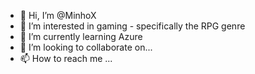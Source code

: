 - 👋 Hi, I’m @MinhoX
- 👀 I’m interested in gaming - specifically the RPG genre
- 🌱 I’m currently learning Azure 
- 💞️ I’m looking to collaborate on...
- 📫 How to reach me ...

<!---
MinhoX/MinhoX is a ✨ special ✨ repository because its `README.md` (this file) appears on your GitHub profile.
You can click the Preview link to take a look at your changes.
--->
